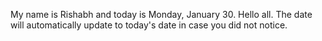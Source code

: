 My name is Rishabh and today is Monday, January 30. Hello all. The date will automatically update to today's date in case you did not notice.
